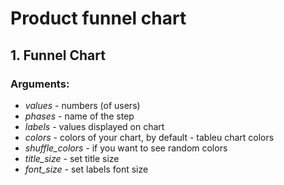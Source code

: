 # Product funnel chart

## 1. Funnel Chart 
### Arguments:
- *values* - numbers (of users)
- *phases* - name of the step
- *labels* - values displayed on chart
- *colors* - colors of your chart, by default - tableu chart colors
- *shuffle_colors* - if you want to see random colors
- *title_size* - set title size
- *font_size* - set labels font size